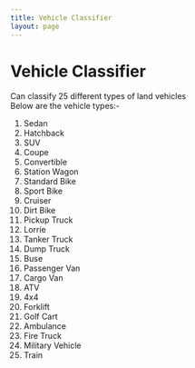 ```yaml
---
title: Vehicle Classifier
layout: page
---
```


# Vehicle Classifier 
Can classify 25 different types of land vehicles <br/>
Below are the vehicle types:- <br/>
1. Sedan
2. Hatchback
3. SUV
4. Coupe
5. Convertible
6. Station Wagon
7. Standard Bike
8. Sport Bike
9. Cruiser
10. Dirt Bike
11. Pickup Truck
12. Lorrie
13. Tanker Truck
14. Dump Truck
15. Buse
16. Passenger Van
17. Cargo Van
18. ATV
19. 4x4
20. Forklift
21. Golf Cart
22. Ambulance
23. Fire Truck
24. Military Vehicle
25. Train